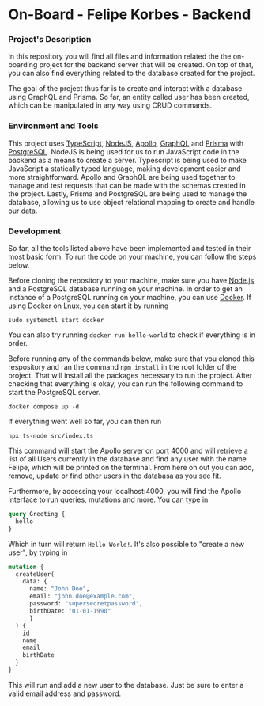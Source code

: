# On-Board - Felipe Korbes - Backend

### Project's Description

In this repository you will find all files and information related the the on-boarding project for the backend server that will be created. On top of that, you can also find everything related to the database created for the project.

The goal of the project thus far is to create and interact with a database using GraphQL and Prisma. So far, an entity called user has been created, which can be manipulated in any way using CRUD commands.

### Environment and Tools

This project uses [TypeScript](https://www.typescriptlang.org/), [NodeJS](https://nodejs.org/en), [Apollo](https://www.apollographql.com/), [GraphQL](https://graphql.org/) and [Prisma](https://www.prisma.io/) with [PostgreSQL](https://www.postgresql.org/). NodeJS is being used for us to run JavaScript code in the backend as a means to create a server. Typescript is being used to make JavaScript a statically typed language, making development easier and more straightforward. Apollo and GraphQL are being used together to manage and test requests that can be made with the schemas created in the project. Lastly, Prisma and PostgreSQL are being used to manage the database, allowing us to use object relational mapping to create and handle our data.

### Development

So far, all the tools listed above have been implemented and tested in their most basic form. To run the code on your machine, you can follow the steps below.

Before cloning the repository to your machine, make sure you have [Node.js](https://nodejs.org/en) and a PostgreSQL database running on your machine. In order to get an instance of a PostgreSQL running on your machine, you can use [Docker](https://www.docker.com/). If using Docker on Lnux, you can start it by running

```plaintext
sudo systemctl start docker
```

You can also try running `docker run hello-world` to check if everything is in order.

Before running any of the commands below, make sure that you cloned this respository and ran the command `npm install` in the root folder of the project. That will install all the packages necessary to run the project. After checking that everything is okay, you can run the following command to start the PostgreSQL server.

```plaintext
docker compose up -d
```

If everything went well so far, you can then run

```plaintext
npx ts-node src/index.ts
```

This command will start the Apollo server on port 4000 and will retrieve a list of all Users currently in the database and find any user with the name Felipe, which will be printed on the terminal. From here on out you can add, remove, update or find other users in the databasa as you see fit.

Furthermore, by accessing your localhost:4000, you will find the Apollo interface to run queries, mutations and more. You can type in

```graphql
query Greeting {
  hello
}
```

Which in turn will return `Hello World!`. It's also possible to "create a new user", by typing in

```graphql
mutation {
  createUser(
    data: { 
      name: "John Doe", 
      email: "john.doe@example.com", 
      password: "supersecretpassword", 
      birthDate: "01-01-1990" 
      }
  ) {
    id
    name
    email
    birthDate
  }
}
```

This will run and add a new user to the database. Just be sure to enter a valid email address and password.
